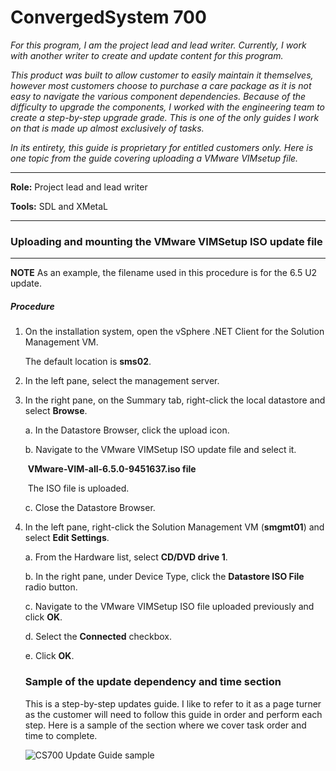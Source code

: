 # ConvergedSystem 700

*For this program, I am the project lead and lead writer. Currently, I work with another writer to create and update content for this program.* 

*This product was built to allow customer to easily maintain it themselves, however most customers choose to purchase a care package as it is not easy to navigate the various component dependencies. Because of the difficulty to upgrade the components, I worked with the engineering team to create a step-by-step upgrade grade. This is one of the only guides I work on that is made up almost exclusively of tasks.*

*In its entirety, this guide is proprietary for entitled customers only. Here is one topic from the guide covering uploading a VMware VIMsetup file.*



------

**Role:** Project lead and lead writer

**Tools:** SDL and XMetaL

------



### Uploading and mounting the VMware VIMSetup ISO update file

------
**NOTE** As an example, the filename used in this procedure is for the 6.5 U2 update.

##### Procedure

1. On the installation system, open the vSphere .NET Client for the Solution Management VM.

   The default location is **sms02**.

2. In the left pane, select the management server.

3. In the right pane, on the Summary tab, right-click the local datastore and select **Browse**.

   a. In the Datastore Browser, click the upload icon.

   b. Navigate to the VMware VIMSetup ISO update file and select it.

   ​	 **VMware-VIM-all-6.5.0-9451637.iso file** 

   ​	The ISO file is uploaded.

   c. Close the Datastore Browser.

4. In the left pane, right-click the Solution Management VM (**smgmt01**) and select **Edit Settings**.

   a. From the Hardware list, select **CD/DVD drive 1**.

   b. In the right pane, under Device Type, click the **Datastore ISO File** radio button.

   c. Navigate to the VMware VIMSetup ISO file uploaded previously and click **OK**.

   d. Select the **Connected** checkbox.

   e. Click **OK**.

   ### Sample of the update dependency and time section

   This is a step-by-step updates guide. I like to refer to it as a page turner as the customer will need to follow this guide in order and perform each step. Here is a sample of the section where we cover task order and time to complete.

   ![CS700 Update Guide sample](https://chriskpeterson.github.io/vuepress2/public/cs700updateguide.PNG)